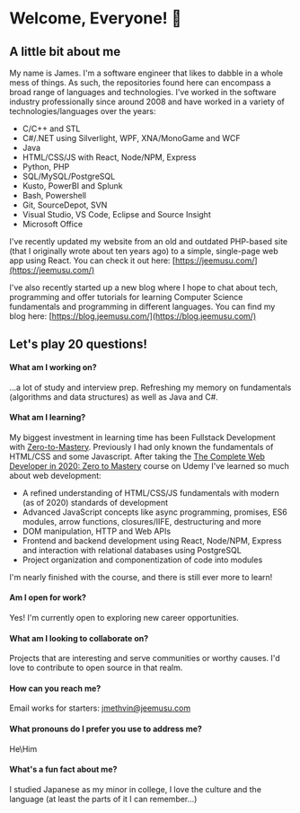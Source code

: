 # Welcome, Everyone! 👋

## A little bit about me
My name is James. I'm a software engineer that likes to dabble in a whole mess of things. As such, the repositories found here can encompass a broad range of languages and technologies. I've worked in the software industry professionally since around 2008 and have worked in a variety of technologies/languages over the years:

- C/C++ and STL
- C#/.NET using Silverlight, WPF, XNA/MonoGame and WCF
- Java
- HTML/CSS/JS with React, Node/NPM, Express
- Python, PHP
- SQL/MySQL/PostgreSQL
- Kusto, PowerBI and Splunk
- Bash, Powershell
- Git, SourceDepot, SVN
- Visual Studio, VS Code, Eclipse and Source Insight
- Microsoft Office

I've recently updated my website from an old and outdated PHP-based site (that I originally wrote about ten years ago) to a simple, single-page web app using React. You can check it out here: [https://jeemusu.com/](https://jeemusu.com/)

I've also recently started up a new blog where I hope to chat about tech, programming and offer tutorials for learning Computer Science fundamentals and programming in different languages. You can find my blog here: [https://blog.jeemusu.com/](https://blog.jeemusu.com/)

## Let's play 20 questions!

#### What am I working on?
...a lot of study and interview prep. Refreshing my memory on fundamentals (algorithms and data structures) as well as Java and C#.

#### What am I learning?
My biggest investment in learning time has been Fullstack Development with [Zero-to-Mastery](https://zerotomastery.io/blog/). Previously I had only known the fundamentals of HTML/CSS and some Javascript. After taking the [The Complete Web Developer in 2020: Zero to Mastery](https://academy.zerotomastery.io/p/complete-web-developer-zero-to-mastery) course on Udemy I've learned so much about web development:

- A refined understanding of HTML/CSS/JS fundamentals with modern (as of 2020) standards of development
- Advanced JavaScript concepts like async programming, promises, ES6 modules, arrow functions, closures/IIFE, destructuring and more
- DOM manipulation, HTTP and Web APIs
- Frontend and backend development using React, Node/NPM, Express and interaction with relational databases using PostgreSQL
- Project organization and componentization of code into modules

I'm nearly finished with the course, and there is still ever more to learn!

#### Am I open for work?
Yes! I'm currently open to exploring new career opportunities.

#### What am I looking to collaborate on?
Projects that are interesting and serve communities or worthy causes. I'd love to contribute to open source in that realm.

#### How can you reach me?
Email works for starters: [jmethvin@jeemusu.com](mailto:jmethvin@jeemusu.com)

#### What pronouns do I prefer you use to address me?
He\Him

#### What's a fun fact about me?
I studied Japanese as my minor in college, I love the culture and the language (at least the parts of it I can remember...)

<!--
**mesubenjeemusu/mesubenjeemusu** is a ✨ _special_ ✨ repository because its `README.md` (this file) appears on your GitHub profile.

Here are some ideas to get you started:

- 🔭 I’m currently working on ...
- 🌱 I’m currently learning ...
- 👯 I’m looking to collaborate on ...
- 🤔 I’m looking for help with ...
- 💬 Ask me about ...
- 📫 How to reach me: ...
- 😄 Pronouns: ...
- ⚡ Fun fact: ...
-->

